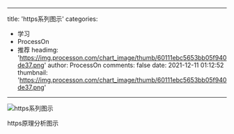 
---
title: 'https系列图示'
categories: 
 - 学习
 - ProcessOn
 - 推荐
headimg: 'https://img.processon.com/chart_image/thumb/60111ebc5653bb05f940de37.png'
author: ProcessOn
comments: false
date: 2021-12-11 01:12:52
thumbnail: 'https://img.processon.com/chart_image/thumb/60111ebc5653bb05f940de37.png'
---

<div>   
<img class="thumb" alt="https系列图示" src="https://img.processon.com/chart_image/thumb/60111ebc5653bb05f940de37.png" referrerpolicy="no-referrer">
<p>https原理分析图示</p>  
</div>
            